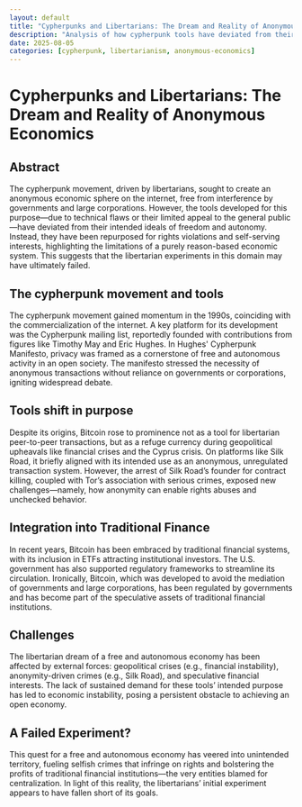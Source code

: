 ```yaml
---
layout: default
title: "Cypherpunks and Libertarians: The Dream and Reality of Anonymous Economics"
description: "Analysis of how cypherpunk tools have deviated from their intended ideals and the limitations of purely reason-based economic systems."
date: 2025-08-05
categories: [cypherpunk, libertarianism, anonymous-economics]
---
```


# Cypherpunks and Libertarians: The Dream and Reality of Anonymous Economics

## Abstract

The cypherpunk movement, driven by libertarians, sought to create an anonymous economic sphere on the internet, free from interference by governments and large corporations. However, the tools developed for this purpose—due to technical flaws or their limited appeal to the general public—have deviated from their intended ideals of freedom and autonomy. Instead, they have been repurposed for rights violations and self-serving interests, highlighting the limitations of a purely reason-based economic system. This suggests that the libertarian experiments in this domain may have ultimately failed.

## The cypherpunk movement and tools

The cypherpunk movement gained momentum in the 1990s, coinciding with the commercialization of the internet. A key platform for its development was the Cypherpunk mailing list, reportedly founded with contributions from figures like Timothy May and Eric Hughes. In Hughes' Cypherpunk Manifesto, privacy was framed as a cornerstone of free and autonomous activity in an open society. The manifesto stressed the necessity of anonymous transactions without reliance on governments or corporations, igniting widespread debate.

## Tools shift in purpose

Despite its origins, Bitcoin rose to prominence not as a tool for libertarian peer-to-peer transactions, but as a refuge currency during geopolitical upheavals like financial crises and the Cyprus crisis. On platforms like Silk Road, it briefly aligned with its intended use as an anonymous, unregulated transaction system. However, the arrest of Silk Road’s founder for contract killing, coupled with Tor’s association with serious crimes, exposed new challenges—namely, how anonymity can enable rights abuses and unchecked behavior.

## Integration into Traditional Finance

In recent years, Bitcoin has been embraced by traditional financial systems, with its inclusion in ETFs attracting institutional investors. The U.S. government has also supported regulatory frameworks to streamline its circulation. Ironically, Bitcoin, which was developed to avoid the mediation of governments and large corporations, has been regulated by governments and has become part of the speculative assets of traditional financial institutions.

## Challenges

The libertarian dream of a free and autonomous economy has been affected by external forces: geopolitical crises (e.g., financial instability), anonymity-driven crimes (e.g., Silk Road), and speculative financial interests. The lack of sustained demand for these tools’ intended purpose has led to economic instability, posing a persistent obstacle to achieving an open economy.

## A Failed Experiment?

This quest for a free and autonomous economy has veered into unintended territory, fueling selfish crimes that infringe on rights and bolstering the profits of traditional financial institutions—the very entities blamed for centralization. In light of this reality, the libertarians’ initial experiment appears to have fallen short of its goals.
